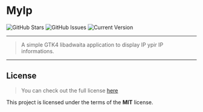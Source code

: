 MyIp
============
![GitHub Stars](https://img.shields.io/github/stars/mm4rc69/myip.svg)
![GitHub Issues](https://img.shields.io/github/issues-raw/mm4rc69/myip)
![Current Version](https://img.shields.io/github/v/release/mm4rc69/myip?include_prereleases)

---
>A simple GTK4 libadwaita application to display IP ypir IP informations.




---
## License
>You can check out the full license [here](https://github.com/mm4rc69/myip/blob/main/LICENSE)

This project is licensed under the terms of the **MIT** license.
